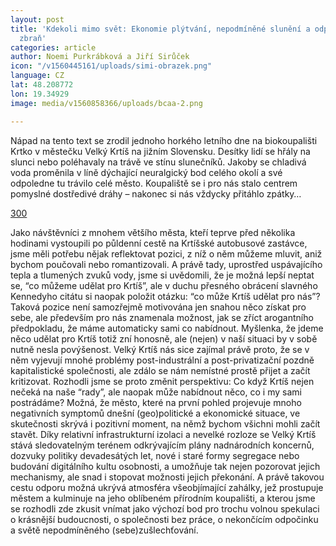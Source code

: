 ```yaml
---
layout: post
title: 'Kdekoli mimo svět: Ekonomie plýtvání, nepodmíněné slunění a odpočinek jako
  zbraň'
categories: article
author: Noemi Purkrábková a Jiří Sirůček
icon: "/v1560445161/uploads/simi-obrazek.png"
language: CZ
lat: 48.208772
lon: 19.34929
image: media/v1560858366/uploads/bcaa-2.png

---
```

Nápad na tento text se zrodil jednoho horkého letního dne na biokoupališti Krtko v městečku Velký Krtíš na jižním Slovensku. Desítky lidí se hřály na slunci nebo poléhavaly na trávě ve stínu slunečníků. Jakoby se chladivá voda proměnila v líně dýchající neuralgický bod celého okolí a své odpoledne tu trávilo celé město. Koupaliště se i pro nás stalo centrem pomyslné dostředivé dráhy – nakonec si nás vždycky přitáhlo zpátky…

[300](https://placekitten.com/600/300 "300")

Jako návštěvníci z mnohem většího města, kteří teprve před několika hodinami vystoupili po půldenní cestě na Krtíšské autobusové zastávce, jsme měli potřebu nějak reflektovat pozici, z níž o něm můžeme mluvit, aniž bychom poučovali nebo romantizovali. A právě tady, uprostřed uspávajícího tepla a tlumených zvuků vody, jsme si uvědomili, že je možná lepší neptat se, “co můžeme udělat pro Krtíš”, ale v duchu přesného obrácení slavného Kennedyho citátu si naopak položit otázku: “co může Krtíš udělat pro nás”? Taková pozice není samozřejmě motivována jen snahou něco získat pro sebe, ale především pro nás znamenala možnost, jak se zříct arogantního předpokladu, že máme automaticky sami co nabídnout. Myšlenka, že jdeme něco udělat pro Krtíš totiž zní honosně, ale (nejen) v naší situaci by v sobě nutně nesla povýšenost. Velký Krtíš nás sice zajímal právě proto, že se v něm vyjevují mnohé problémy post-industrální a post-privatizační pozdně kapitalistické společnosti, ale zdálo se nám nemístné prostě přijet a začít kritizovat. Rozhodli jsme se proto změnit perspektivu: Co když Krtíš nejen nečeká na naše “rady”, ale naopak může nabídnout něco, co i my sami postrádáme?
Možná, že město, které na první pohled projevuje mnoho negativních symptomů dnešní (geo)politické a ekonomické situace, ve skutečnosti skrývá i pozitivní moment, na němž bychom všichni mohli začít stavět. Díky relativní infrastrukturní izolaci a nevelké rozloze se Velký Krtíš stává sledovatelným terénem odkrývajícím plány nadnárodních koncernů, dozvuky politiky devadesátých let, nové i staré formy segregace nebo budování digitálního kultu osobnosti, a umožňuje tak nejen pozorovat jejich mechanismy, ale snad i stopovat možnosti jejich překonání. A právě takovou cestu odporu možná ukrývá atmosféra všeobjímající zahálky, jež prostupuje městem a kulminuje na jeho oblíbeném přírodním koupališti, a kterou jsme se rozhodli zde zkusit vnímat jako výchozí bod pro trochu volnou spekulaci o krásnější budoucnosti, o společnosti bez práce, o nekončícím odpočinku a světě nepodmíněného (sebe)zušlechťování.